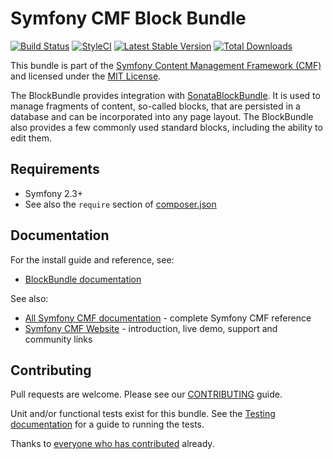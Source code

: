 # Symfony CMF Block Bundle

[![Build Status](https://secure.travis-ci.org/symfony-cmf/BlockBundle.png?branch=master)](http://travis-ci.org/symfony-cmf/BlockBundle)
[![StyleCI](https://styleci.io/repos/4123055/shield)](https://styleci.io/repos/4123055)
[![Latest Stable Version](https://poser.pugx.org/symfony-cmf/block-bundle/version.png)](https://packagist.org/packages/symfony-cmf/block-bundle)
[![Total Downloads](https://poser.pugx.org/symfony-cmf/block-bundle/d/total.png)](https://packagist.org/packages/symfony-cmf/block-bundle)

This bundle is part of the [Symfony Content Management Framework (CMF)](http://cmf.symfony.com/)
and licensed under the [MIT License](LICENSE).

The BlockBundle provides integration with
[SonataBlockBundle](https://github.com/sonata-project/SonataBlockBundle).
It is used to manage fragments of content, so-called blocks, that are persisted
in a database and can be incorporated into any page layout. The BlockBundle also
provides a few commonly used standard blocks, including the ability to edit them.


## Requirements

* Symfony 2.3+
* See also the `require` section of [composer.json](composer.json)


## Documentation

For the install guide and reference, see:

* [BlockBundle documentation](http://symfony.com/doc/master/cmf/bundles/block/index.html)

See also:

* [All Symfony CMF documentation](http://symfony.com/doc/master/cmf/index.html) - complete Symfony CMF reference
* [Symfony CMF Website](http://cmf.symfony.com/) - introduction, live demo, support and community links


## Contributing

Pull requests are welcome. Please see our
[CONTRIBUTING](https://github.com/symfony-cmf/symfony-cmf/blob/master/CONTRIBUTING.md)
guide.

Unit and/or functional tests exist for this bundle. See the
[Testing documentation](http://symfony.com/doc/master/cmf/components/testing.html)
for a guide to running the tests.

Thanks to
[everyone who has contributed](https://github.com/symfony-cmf/BlockBundle/contributors) already.
